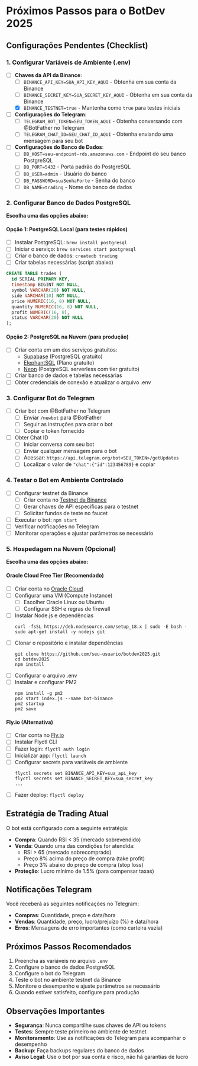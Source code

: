 # Próximos Passos para o BotDev 2025

## Configurações Pendentes (Checklist)

### 1. Configurar Variáveis de Ambiente (.env) 

- [ ] **Chaves da API da Binance**:
  - [ ] `BINANCE_API_KEY=SUA_API_KEY_AQUI` - Obtenha em sua conta da Binance
  - [ ] `BINANCE_SECRET_KEY=SUA_SECRET_KEY_AQUI` - Obtenha em sua conta da Binance
  - [x] `BINANCE_TESTNET=true` - Mantenha como `true` para testes iniciais

- [ ] **Configurações do Telegram**:
  - [ ] `TELEGRAM_BOT_TOKEN=SEU_TOKEN_AQUI` - Obtenha conversando com @BotFather no Telegram
  - [ ] `TELEGRAM_CHAT_ID=SEU_CHAT_ID_AQUI` - Obtenha enviando uma mensagem para seu bot

- [ ] **Configurações do Banco de Dados**:
  - [ ] `DB_HOST=seu-endpoint-rds.amazonaws.com` - Endpoint do seu banco PostgreSQL
  - [ ] `DB_PORT=5432` - Porta padrão do PostgreSQL
  - [ ] `DB_USER=admin` - Usuário do banco
  - [ ] `DB_PASSWORD=suaSenhaForte` - Senha do banco
  - [ ] `DB_NAME=trading` - Nome do banco de dados

### 2. Configurar Banco de Dados PostgreSQL 

**Escolha uma das opções abaixo:**

#### Opção 1: PostgreSQL Local (para testes rápidos)

- [ ] Instalar PostgreSQL: `brew install postgresql`
- [ ] Iniciar o serviço: `brew services start postgresql`
- [ ] Criar o banco de dados: `createdb trading`
- [ ] Criar tabelas necessárias (script abaixo)

```sql
CREATE TABLE trades (
  id SERIAL PRIMARY KEY,
  timestamp BIGINT NOT NULL,
  symbol VARCHAR(20) NOT NULL,
  side VARCHAR(10) NOT NULL,
  price NUMERIC(16, 8) NOT NULL,
  quantity NUMERIC(16, 8) NOT NULL,
  profit NUMERIC(16, 8),
  status VARCHAR(20) NOT NULL
);
```

#### Opção 2: PostgreSQL na Nuvem (para produção)

- [ ] Criar conta em um dos serviços gratuitos:
  - [Supabase](https://supabase.com) (PostgreSQL gratuito)
  - [ElephantSQL](https://www.elephantsql.com) (Plano gratuito)
  - [Neon](https://neon.tech) (PostgreSQL serverless com tier gratuito)
- [ ] Criar banco de dados e tabelas necessárias
- [ ] Obter credenciais de conexão e atualizar o arquivo .env

### 3. Configurar Bot do Telegram 

- [ ] Criar bot com @BotFather no Telegram
  - [ ] Enviar `/newbot` para @BotFather
  - [ ] Seguir as instruções para criar o bot
  - [ ] Copiar o token fornecido
- [ ] Obter Chat ID
  - [ ] Iniciar conversa com seu bot
  - [ ] Enviar qualquer mensagem para o bot
  - [ ] Acessar: `https://api.telegram.org/bot<SEU_TOKEN>/getUpdates`
  - [ ] Localizar o valor de `"chat":{"id":123456789}` e copiar

### 4. Testar o Bot em Ambiente Controlado 

- [ ] Configurar testnet da Binance
  - [ ] Criar conta no [Testnet da Binance](https://testnet.binance.vision/)
  - [ ] Gerar chaves de API específicas para o testnet
  - [ ] Solicitar fundos de teste no faucet
- [ ] Executar o bot: `npm start`
- [ ] Verificar notificações no Telegram
- [ ] Monitorar operações e ajustar parâmetros se necessário

### 5. Hospedagem na Nuvem (Opcional) 

**Escolha uma das opções abaixo:**

#### Oracle Cloud Free Tier (Recomendado)

- [ ] Criar conta no [Oracle Cloud](https://www.oracle.com/cloud/free/)
- [ ] Configurar uma VM (Compute Instance)
  - [ ] Escolher Oracle Linux ou Ubuntu
  - [ ] Configurar SSH e regras de firewall
- [ ] Instalar Node.js e dependências
  ```
  curl -fsSL https://deb.nodesource.com/setup_18.x | sudo -E bash -
  sudo apt-get install -y nodejs git
  ```
- [ ] Clonar o repositório e instalar dependências
  ```
  git clone https://github.com/seu-usuario/botdev2025.git
  cd botdev2025
  npm install
  ```
- [ ] Configurar o arquivo .env
- [ ] Instalar e configurar PM2
  ```
  npm install -g pm2
  pm2 start index.js --name bot-binance
  pm2 startup
  pm2 save
  ```

#### Fly.io (Alternativa)

- [ ] Criar conta no [Fly.io](https://fly.io/)
- [ ] Instalar Flyctl CLI
- [ ] Fazer login: `flyctl auth login`
- [ ] Inicializar app: `flyctl launch`
- [ ] Configurar secrets para variáveis de ambiente
  ```
  flyctl secrets set BINANCE_API_KEY=sua_api_key
  flyctl secrets set BINANCE_SECRET_KEY=sua_secret_key
  ...
  ```
- [ ] Fazer deploy: `flyctl deploy`

## Estratégia de Trading Atual

O bot está configurado com a seguinte estratégia:

- **Compra**: Quando RSI < 35 (mercado sobrevendido)
- **Venda**: Quando uma das condições for atendida:
  - RSI > 65 (mercado sobrecomprado)
  - Preço 8% acima do preço de compra (take profit)
  - Preço 3% abaixo do preço de compra (stop loss)
- **Proteção**: Lucro mínimo de 1.5% (para compensar taxas)

## Notificações Telegram

Você receberá as seguintes notificações no Telegram:

- **Compras**: Quantidade, preço e data/hora
- **Vendas**: Quantidade, preço, lucro/prejuízo (%) e data/hora
- **Erros**: Mensagens de erro importantes (como carteira vazia)

## Próximos Passos Recomendados

1. Preencha as variáveis no arquivo `.env`
2. Configure o banco de dados PostgreSQL
3. Configure o bot do Telegram
4. Teste o bot no ambiente testnet da Binance
5. Monitore o desempenho e ajuste parâmetros se necessário
6. Quando estiver satisfeito, configure para produção

## Observações Importantes

- **Segurança**: Nunca compartilhe suas chaves de API ou tokens
- **Testes**: Sempre teste primeiro no ambiente de testnet
- **Monitoramento**: Use as notificações do Telegram para acompanhar o desempenho
- **Backup**: Faça backups regulares do banco de dados
- **Aviso Legal**: Use o bot por sua conta e risco, não há garantias de lucro